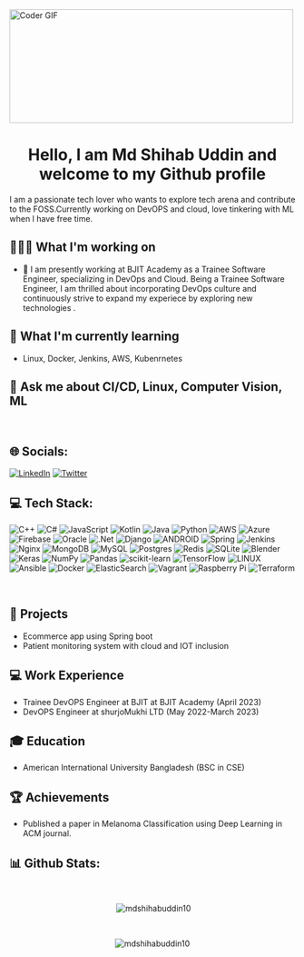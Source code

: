 <img alt="Coder GIF" src="https://raw.githubusercontent.com/mdshihabuddin10/mdshihabuddin10/main/devOPS1.png" style="max-width: 100%;" height="200" width="500" align="center">
<br>

<h1 align="center">Hello, I am Md Shihab Uddin and welcome to my Github profile</h1>
 
<p align="left">I am a passionate tech lover who wants to explore tech arena and contribute to the FOSS.Currently working on DevOPS and cloud, love tinkering with ML when I have free time.</p>


## 👨🏽‍💻 What I'm working on
- 🔭 I am presently working at BJIT Academy as a Trainee Software Engineer, specializing in DevOps and Cloud. Being a Trainee Software Engineer, I am thrilled about incorporating DevOps culture and continuously strive to expand my experiece by exploring new technologies .

## 🧠 What I'm currently learning
- Linux, Docker, Jenkins, AWS, Kubenrnetes
 
## 💬 Ask me about **CI/CD, Linux,  Computer Vision, ML**
<br>


## 🌐 Socials:
[![LinkedIn](https://img.shields.io/badge/LinkedIn-%230077B5.svg?logo=linkedin&logoColor=white)](https://linkedin.com/in/mdshihabuddin10) [![Twitter](https://img.shields.io/badge/Twitter-%231DA1F2.svg?logo=Twitter&logoColor=white)](https://twitter.com/m0ds0h0ihab) 

## 💻 Tech Stack:
![C++](https://img.shields.io/badge/c++-%2300599C.svg?style=for-the-badge&logo=c%2B%2B&logoColor=white) ![C#](https://img.shields.io/badge/c%23-%23239120.svg?style=for-the-badge&logo=c-sharp&logoColor=white) ![JavaScript](https://img.shields.io/badge/javascript-%23323330.svg?style=for-the-badge&logo=javascript&logoColor=%23F7DF1E) ![Kotlin](https://img.shields.io/badge/kotlin-%230095D5.svg?style=for-the-badge&logo=kotlin&logoColor=white) ![Java](https://img.shields.io/badge/java-%23ED8B00.svg?style=for-the-badge&logo=java&logoColor=white) ![Python](https://img.shields.io/badge/python-3670A0?style=for-the-badge&logo=python&logoColor=ffdd54) ![AWS](https://img.shields.io/badge/AWS-%23FF9900.svg?style=for-the-badge&logo=amazon-aws&logoColor=white) ![Azure](https://img.shields.io/badge/azure-%230072C6.svg?style=for-the-badge&logo=azure-devops&logoColor=white) ![Firebase](https://img.shields.io/badge/firebase-%23039BE5.svg?style=for-the-badge&logo=firebase) ![Oracle](https://img.shields.io/badge/Oracle-F80000?style=for-the-badge&logo=oracle&logoColor=white) ![.Net](https://img.shields.io/badge/.NET-5C2D91?style=for-the-badge&logo=.net&logoColor=white) ![Django](https://img.shields.io/badge/django-%23092E20.svg?style=for-the-badge&logo=django&logoColor=white) ![ANDROID](https://img.shields.io/badge/android-%2320232a.svg?style=for-the-badge&logo=android&logoColor=%a4c639) ![Spring](https://img.shields.io/badge/spring-%236DB33F.svg?style=for-the-badge&logo=spring&logoColor=white) ![Jenkins](https://img.shields.io/badge/jenkins-%232C5263.svg?style=for-the-badge&logo=jenkins&logoColor=white) ![Nginx](https://img.shields.io/badge/nginx-%23009639.svg?style=for-the-badge&logo=nginx&logoColor=white) ![MongoDB](https://img.shields.io/badge/MongoDB-%234ea94b.svg?style=for-the-badge&logo=mongodb&logoColor=white) ![MySQL](https://img.shields.io/badge/mysql-%2300f.svg?style=for-the-badge&logo=mysql&logoColor=white) ![Postgres](https://img.shields.io/badge/postgres-%23316192.svg?style=for-the-badge&logo=postgresql&logoColor=white) ![Redis](https://img.shields.io/badge/redis-%23DD0031.svg?style=for-the-badge&logo=redis&logoColor=white) ![SQLite](https://img.shields.io/badge/sqlite-%2307405e.svg?style=for-the-badge&logo=sqlite&logoColor=white) ![Blender](https://img.shields.io/badge/blender-%23F5792A.svg?style=for-the-badge&logo=blender&logoColor=white) ![Keras](https://img.shields.io/badge/Keras-%23D00000.svg?style=for-the-badge&logo=Keras&logoColor=white) ![NumPy](https://img.shields.io/badge/numpy-%23013243.svg?style=for-the-badge&logo=numpy&logoColor=white) ![Pandas](https://img.shields.io/badge/pandas-%23150458.svg?style=for-the-badge&logo=pandas&logoColor=white) ![scikit-learn](https://img.shields.io/badge/scikit--learn-%23F7931E.svg?style=for-the-badge&logo=scikit-learn&logoColor=white) ![TensorFlow](https://img.shields.io/badge/TensorFlow-%23FF6F00.svg?style=for-the-badge&logo=TensorFlow&logoColor=white) ![LINUX](https://img.shields.io/badge/Linux-FCC624?style=for-the-badge&logo=linux&logoColor=black) ![Ansible](https://img.shields.io/badge/ansible-%231A1918.svg?style=for-the-badge&logo=ansible&logoColor=white) ![Docker](https://img.shields.io/badge/docker-%230db7ed.svg?style=for-the-badge&logo=docker&logoColor=white) ![ElasticSearch](https://img.shields.io/badge/-ElasticSearch-005571?style=for-the-badge&logo=elasticsearch) ![Vagrant](https://img.shields.io/badge/vagrant-%231563FF.svg?style=for-the-badge&logo=vagrant&logoColor=white) ![Raspberry Pi](https://img.shields.io/badge/-RaspberryPi-C51A4A?style=for-the-badge&logo=Raspberry-Pi) ![Terraform](https://img.shields.io/badge/terraform-%235835CC.svg?style=for-the-badge&logo=terraform&logoColor=white)

<br>

## 🌟 Projects
 - Ecommerce app using Spring boot
 - Patient monitoring system with cloud and IOT inclusion
 
 ## 💻 Work Experience
- Trainee DevOPS Engineer at BJIT at BJIT Academy (April 2023)
- DevOPS Engineer at shurjoMukhi LTD (May 2022-March 2023)
 <!--
##  📚Training
 -->
## 🎓 Education
- American International University Bangladesh (BSC in CSE)

## 🏆 Achievements
- Published a paper in Melanoma Classification using Deep Learning  in ACM journal.

## 📊 Github Stats:

<br>

<p align="center">&nbsp;<img align="center" src="https://github-readme-stats.vercel.app/api?username=mdshihabuddin10&show_icons=true&locale=en&bg_color=4d5828&text_color=ffffff&repo=convoychat"
    alt="mdshihabuddin10" /></p>

<br>

<p align="center"><img align="center" src="https://github-readme-streak-stats.herokuapp.com/?user=mdshihabuddin10&theme=light&background=bb99ff&date_format=M%20j%5B%2C%20Y%5D" alt="mdshihabuddin10" /></p>

